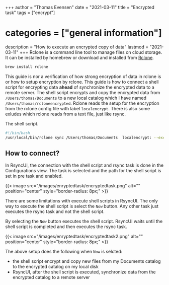 +++
author = "Thomas Evensen"
date = "2021-03-11"
title =  "Encrypted task"
tags = ["encrypt"]
# categories = ["general information"]
description = "How to execute an encrypted copy of data"
lastmod = "2021-03-11"
+++
Rclone is a command line tool to manage files on cloud storage. It can be installed by homebrew or download and installed from [Rclone](https://rclone.org/).
```bash
brew install rclone
```
This guide is nor a verification of how strong encryption of data in rclone is or how to setup encryption by rclone. This guide is how to connect a shell script for encrypting data **ahead** of synchronize the encrypted data to a remote server. The shell script encrypts and copy the encrypted data from `/Users/thomas/Documents` to a new local catalog which I have named `/Users/thomas/rcloneencrypted`. Rclone reads the setup for the encryption from the rclone config file with label `localencrypt`. There is also some exludes which rclone reads from a text file, just like rsync.

The shell script.
```bash
#!/bin/bash
/usr/local/bin/rclone sync /Users/thomas/Documents  localencrypt: --exclude-from=/Users/thomas/Documents/excludersync/exclude_rclone.txt
```

## How to connect?

In RsyncUI, the connection with the shell script and rsync task is done in the Configurations view. The task is selected and the path for the shell script is set in pre task and enabled.

{{< image src="/images/enryptedtask/encryptedtask.png" alt="" position="center" style="border-radius: 8px;" >}}

There are some limitations with execute shell scripts in RsyncUI. The only way to execute the shell script is select the `Now` button. Any other task just executes the rsync task and not the shell script.

By selecting the `Now` button executes the shell script. RsyncUI waits until the shell script is completed and then executes the rsync task.

{{< image src="/images/enryptedtask/encryptedtask2.png" alt="" position="center" style="border-radius: 8px;" >}}

The above setup does the following when `Now` is selcted:

- the shell script encrypt and copy new files from my Documents catalog to the encrypted catalog on my local disk
- RsyncUI, after the shell script is executed, synchronize data from the encrypted catalog to a remote server
